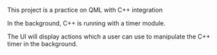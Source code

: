 This project is a practice on QML with C++ integration

In the background, C++ is running with a timer module.

The UI will display actions which a user can use to manipulate the C++ timer in the background.
